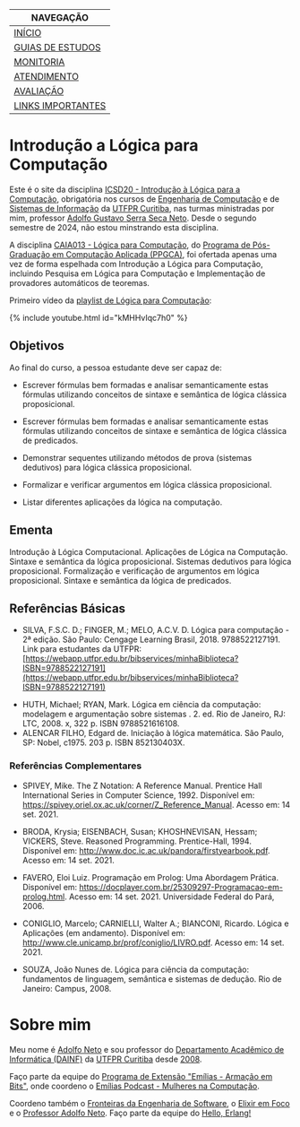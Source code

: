 |  NAVEGAÇÃO 	|
|---	        |
|  [INÍCIO]() 	        |
|  [GUIAS DE ESTUDOS](guia-de-estudos/) 	        |
|  [MONITORIA](monitoria/)	        |
|  [ATENDIMENTO](atendimento/)	        |
|  [AVALIAÇÃO](avaliacao/)	        |
|  [LINKS IMPORTANTES](links-importantes/) 	        |


# Introdução a Lógica para Computação 

Este é o site da disciplina [ICSD20 - Introdução à Lógica para a Computação](https://logicaparacomputacao.github.io/), obrigatória nos cursos de [Engenharia de Computação](http://www.utfpr.edu.br/cursos/graduacao/bacharelado/engenharia-da-computacao) e de [Sistemas de Informação](https://portal.utfpr.edu.br/cursos/graduacao/bacharelado/sistemas-de-informacao) da [UTFPR Curitiba](http://www.utfpr.edu.br/campus/curitiba), nas turmas ministradas por mim, professor [Adolfo Gustavo Serra Seca Neto](http://adolfont.github.io/). Desde o segundo semestre de 2024, não estou minstrando esta disciplina.

A disciplina [CAIA013 - Lógica para Computação](http://www.utfpr.edu.br/cursos/coordenacoes/stricto-sensu/ppgca-ct/documentos/ementario/disciplinas-especificas/linha-de-pesquisa-em-sistemas-inteligentes-e-logica/caia013-logica-para-computacao), do [Programa de Pós-Graduação em Computação Aplicada (PPGCA)](http://www.utfpr.edu.br/cursos/coordenacoes/stricto-sensu/ppgca-ct), foi ofertada apenas uma vez  de forma espelhada com Introdução a Lógica para Computação, incluindo  Pesquisa em Lógica para Computação e Implementação de provadores automáticos de teoremas.

Primeiro vídeo da [playlist de Lógica para Computação](https://youtube.com/playlist?list=PLF5ttO8F-IsRGv0ad2ckPPpJALPG5N7jp&si=3uhcNIKXQEsHfJFE):

{% include youtube.html id="kMHHvIqc7h0" %}  



## Objetivos

Ao final do curso, a pessoa estudante deve ser capaz de:

 - Escrever fórmulas bem formadas e analisar semanticamente estas fórmulas utilizando conceitos de sintaxe e semântica de lógica clássica proposicional.

- Escrever fórmulas bem formadas e analisar semanticamente estas fórmulas utilizando conceitos de sintaxe e semântica de lógica clássica de predicados.

 - Demonstrar sequentes utilizando métodos de prova (sistemas dedutivos) para lógica clássica proposicional.

 - Formalizar e verificar argumentos em lógica clássica proposicional.

 - Listar diferentes aplicações da lógica na computação.


## Ementa

Introdução à Lógica Computacional. Aplicações de Lógica na Computação. Sintaxe e semântica da lógica proposicional. Sistemas dedutivos para lógica proposicional. Formalização e verificação de argumentos em lógica proposicional. Sintaxe e semântica da lógica de predicados.

## Referências Básicas

 - SILVA, F.S.C. D.; FINGER, M.; MELO, A.C.V. D. Lógica para computação - 2ª edição. São Paulo: Cengage Learning Brasil, 2018. 9788522127191. Link para estudantes da UTFPR: [https://webapp.utfpr.edu.br/bibservices/minhaBiblioteca?ISBN=9788522127191](https://webapp.utfpr.edu.br/bibservices/minhaBiblioteca?ISBN=9788522127191)
 <!--   - Texto completo disponível para estudantes regulares no [Bibliotec UTFPR](https://portal.utfpr.edu.br/biblioteca/bibliotec). -->
 -  HUTH, Michael; RYAN, Mark. Lógica em ciência da computação: modelagem e argumentação sobre sistemas . 2. ed. Rio de Janeiro, RJ: LTC, 2008. x, 322 p. ISBN 9788521616108.
 -  ALENCAR FILHO, Edgard de. Iniciação à lógica matemática. São Paulo, SP: Nobel, c1975. 203 p. ISBN 852130403X.


### Referências Complementares

  * SPIVEY, Mike. The Z Notation: A Reference Manual. Prentice Hall International Series in Computer Science, 1992. Disponível em: <https://spivey.oriel.ox.ac.uk/corner/Z_Reference_Manual>. Acesso em: 14 set. 2021.

  * BRODA, Krysia; EISENBACH, Susan; KHOSHNEVISAN, Hessam; VICKERS, Steve. Reasoned Programming. Prentice-Hall, 1994. Disponível em: <http://www.doc.ic.ac.uk/pandora/firstyearbook.pdf>. Acesso em: 14 set. 2021.

  * FAVERO, Eloi Luiz. Programação em Prolog: Uma Abordagem Prática. Disponível em: <https://docplayer.com.br/25309297-Programacao-em-prolog.html>. Acesso em: 14 set. 2021. Universidade Federal do Pará, 2006.

  * CONIGLIO, Marcelo; CARNIELLI, Walter A.; BIANCONI, Ricardo. Lógica e Aplicações (em andamento). Disponível em: <http://www.cle.unicamp.br/prof/coniglio/LIVRO.pdf>. Acesso em: 14 set. 2021.
  
  * SOUZA, João Nunes de. Lógica para ciência da computação: fundamentos de linguagem, semântica e sistemas de dedução. Rio de Janeiro: Campus, 2008.

# Sobre mim

Meu nome é [Adolfo Neto](https://adolfont.github.io/) e sou professor do [Departamento Acadêmico de Informática (DAINF)](https://utfpr.curitiba.br/dainf/) da [UTFPR Curitiba](https://utfpr.curitiba.br/) desde [2008](https://pt.wikipedia.org/wiki/2008).

Faço parte da equipe do [Programa de Extensão "Emílias - Armação em Bits"](https://utfpr.curitiba.br/emilias), onde coordeno o [Emílias Podcast - Mulheres na Computação](https://adolfont.github.io/extension/podcasts/emilias).

Coordeno também o [Fronteiras da Engenharia de Software](https://fronteirases.github.io/), o [Elixir em Foco](https://www.elixiremfoco.com/) e o [Professor Adolfo Neto](https://podcasters.spotify.com/pod/show/adolfont). Faço parte da equipe do [Hello, Erlang!](https://helloerlang.github.io/)
